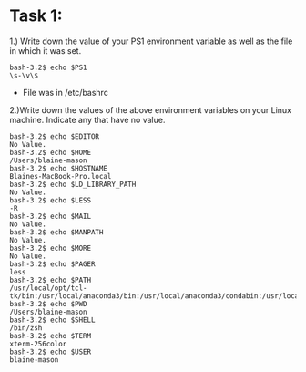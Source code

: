 # Task 1:
1.) Write down the value of your PS1 environment variable as well as the file in which
it was set. 

```
bash-3.2$ echo $PS1
\s-\v\$
```
- File was in /etc/bashrc 

2.)Write down the values of the above environment variables on your Linux machine. Indicate any that have no value. 

```
bash-3.2$ echo $EDITOR
No Value.
bash-3.2$ echo $HOME
/Users/blaine-mason
bash-3.2$ echo $HOSTNAME
Blaines-MacBook-Pro.local
bash-3.2$ echo $LD_LIBRARY_PATH
No Value.
bash-3.2$ echo $LESS
-R
bash-3.2$ echo $MAIL
No Value.
bash-3.2$ echo $MANPATH
No Value.
bash-3.2$ echo $MORE
No Value.
bash-3.2$ echo $PAGER
less
bash-3.2$ echo $PATH
/usr/local/opt/tcl-tk/bin:/usr/local/anaconda3/bin:/usr/local/anaconda3/condabin:/usr/local/bin:/usr/bin:/bin:/usr/sbin:/sbin
bash-3.2$ echo $PWD
/Users/blaine-mason
bash-3.2$ echo $SHELL
/bin/zsh
bash-3.2$ echo $TERM
xterm-256color
bash-3.2$ echo $USER
blaine-mason
```